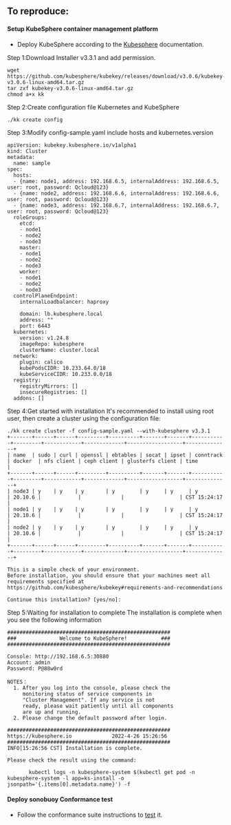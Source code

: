 ## To reproduce:
#### Setup KubeSphere container management platform
* Deploy KubeSphere according to the [Kubesphere](https://github.com/kubesphere/kubekey) documentation.

Step 1:Download Installer v3.3.1 and add permission.
```
wget https://github.com/kubesphere/kubekey/releases/download/v3.0.6/kubekey-v3.0.6-linux-amd64.tar.gz
tar zxf kubekey-v3.0.6-linux-amd64.tar.gz
chmod a+x kk
```

Step 2:Create configuration file Kubernetes and KubeSphere
```
./kk create config
```

Step 3:Modify config-sample.yaml include hosts and kubernetes.version
```
apiVersion: kubekey.kubesphere.io/v1alpha1
kind: Cluster
metadata:
  name: sample
spec:
  hosts:
  - {name: node1, address: 192.168.6.5, internalAddress: 192.168.6.5, user: root, password: Qcloud@123}
  - {name: node2, address: 192.168.6.6, internalAddress: 192.168.6.6, user: root, password: Qcloud@123}
  - {name: node3, address: 192.168.6.7, internalAddress: 192.168.6.7, user: root, password: Qcloud@123}
  roleGroups:
    etcd:
    - node1
    - node2
    - node3
    master:
    - node1
    - node2
    - node3
    worker:
    - node1
    - node2
    - node3
  controlPlaneEndpoint:
    internalLoadbalancer: haproxy
  
    domain: lb.kubesphere.local
    address: ""
    port: 6443
  kubernetes:
    version: v1.24.8
    imageRepo: kubesphere
    clusterName: cluster.local
  network:
    plugin: calico
    kubePodsCIDR: 10.233.64.0/18
    kubeServiceCIDR: 10.233.0.0/18
  registry:
    registryMirrors: []
    insecureRegistries: []
  addons: []
```

Step 4:Get started with installation
It's recommended to install using root user, then create a cluster using the configuration file:
```
./kk create cluster -f config-sample.yaml --with-kubesphere v3.3.1
+-------+------+------+---------+----------+-------+-------+-----------+---------+------------+-------------+------------------+--------------+
| name  | sudo | curl | openssl | ebtables | socat | ipset | conntrack | docker  | nfs client | ceph client | glusterfs client | time         |
+-------+------+------+---------+----------+-------+-------+-----------+---------+------------+-------------+------------------+--------------+
| node3 | y    | y    | y       | y        | y     | y     | y         | 20.10.6 |            |             |                  | CST 15:24:17 |
| node1 | y    | y    | y       | y        | y     | y     | y         | 20.10.6 |            |             |                  | CST 15:24:17 |
| node2 | y    | y    | y       | y        | y     | y     | y         | 20.10.6 |            |             |                  | CST 15:24:17 |
+-------+------+------+---------+----------+-------+-------+-----------+---------+------------+-------------+------------------+--------------+

This is a simple check of your environment.
Before installation, you should ensure that your machines meet all requirements specified at
https://github.com/kubesphere/kubekey#requirements-and-recommendations

Continue this installation? [yes/no]:
```

Step 5:Waiting for installation to complete
The installation is complete when you see the following information
```
#####################################################
###              Welcome to KubeSphere!           ###
#####################################################

Console: http://192.168.6.5:30880
Account: admin
Password: P@88w0rd

NOTES：
  1. After you log into the console, please check the
     monitoring status of service components in
     "Cluster Management". If any service is not
     ready, please wait patiently until all components 
     are up and running.
  2. Please change the default password after login.

#####################################################
https://kubesphere.io             2022-4-26 15:26:56
#####################################################
INFO[15:26:56 CST] Installation is complete.

Please check the result using the command:

       kubectl logs -n kubesphere-system $(kubectl get pod -n kubesphere-system -l app=ks-install -o jsonpath='{.items[0].metadata.name}') -f
```

#### Deploy sonobuoy Conformance test
* Follow the conformance suite instructions to [test](https://github.com/cncf/k8s-conformance/blob/master/instructions.md) it.